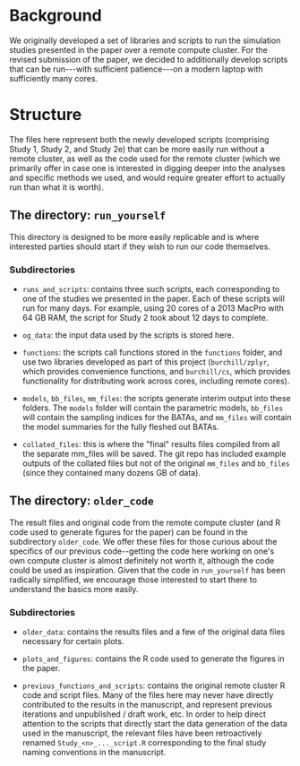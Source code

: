 # Background

We originally developed a set of libraries and scripts to run the simulation studies presented in the paper over a remote compute cluster. For the revised submission of the paper, we decided to additionally develop scripts that can be run---with sufficient patience---on a modern laptop with sufficiently many cores.

# Structure

The files here represent both the newly developed scripts (comprising Study 1, Study 2, and Study 2e) that can be more easily run without a remote cluster, as well as the code used for the remote cluster (which  we primarily offer in case one is interested in digging deeper into the analyses and specific methods we used, and would require greater effort to actually run than what it is worth).

## The directory: `run_yourself`

This directory is designed to be more easily replicable and is where interested parties should start if they wish to run our code themselves.

### Subdirectories

* `runs_and_scripts`: contains three such scripts, each corresponding to one of the studies we presented in the paper. Each of these scripts will run for many days. For example, using 20 cores of a 2013 MacPro with 64 GB RAM, the script for Study 2 took about 12 days to complete. 

* `og_data`: the input data used by the scripts is stored here.

* `functions`: the scripts call functions stored in the `functions` folder, and use two libraries developed as part of this project (`burchill/zplyr`, which provides convenience functions, and `burchill/cs`, which provides functionality for distributing work across cores, including remote cores). 

* `models`, `bb_files`, `mm_files`: the scripts generate interim output into these folders. The `models` folder will contain the parametric models, `bb_files` will contain the sampling indices for the BATAs, and `mm_files` will contain the model summaries for the fully fleshed out BATAs. 

* `collated_files`: this is where the "final" results files compiled from all the separate mm_files will be saved.  The git repo has included example outputs of the collated files but not of the original `mm_files` and `bb_files` (since they contained many dozens GB of data).

## The directory: `older_code`

The result files and original code from the remote compute cluster (and R code used to generate figures for the paper) can be found in the subdirectory `older_code`. We offer these files for those curious about the specifics of our previous code--getting the code here working on one's own compute cluster is almost definitely not worth it, although the code could be used as inspiration. Given that the code in `run_yourself` has been radically simplified, we encourage those interested to start there to understand the basics more easily.

### Subdirectories

* `older_data`: contains the results files and a few of the original data files necessary for certain plots.

* `plots_and_figures`: contains the R code used to generate the figures in the paper. 

* `previous_functions_and_scripts`: contains the original remote cluster R code and script files. Many of the files here may never have directly contributed to the results in the manuscript, and represent previous iterations and unpublished / draft work, etc. In order to help direct attention to the scripts that directly start the data generation of the data used in the manuscript, the relevant files have been retroactively renamed `Study_<n>_..._script.R` corresponding to the final study naming conventions in the manuscript.


